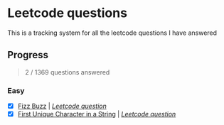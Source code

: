 # Leetcode questions

This is a tracking system for all the leetcode questions I have answered

## Progress

> 2 / 1369 questions answered

### Easy

- [x] [Fizz Buzz](easy/fizzbuzz.java) | [*Leetcode question*](https://leetcode.com/problems/fizz-buzz/)
- [x] [First Unique Character in a String](easy/firstUniqueCharInString.java) | [*Leetcode question*](https://leetcode.com/problems/first-unique-character-in-a-string/)
